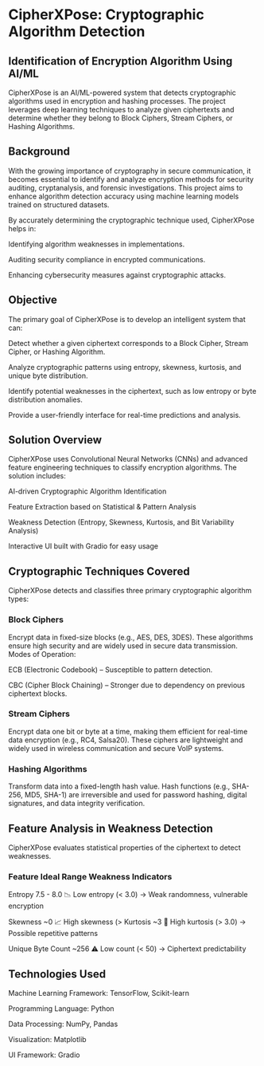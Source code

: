 # **CipherXPose: Cryptographic Algorithm Detection**
## **Identification of Encryption Algorithm Using AI/ML** 
CipherXPose is an AI/ML-powered system that detects cryptographic algorithms used in encryption and hashing processes. The project leverages deep learning techniques to analyze given ciphertexts and determine whether they belong to Block Ciphers, Stream Ciphers, or Hashing Algorithms.

## **Background**
With the growing importance of cryptography in secure communication, it becomes essential to identify and analyze encryption methods for security auditing, cryptanalysis, and forensic investigations. This project aims to enhance algorithm detection accuracy using machine learning models trained on structured datasets.

By accurately determining the cryptographic technique used, CipherXPose helps in:

Identifying algorithm weaknesses in implementations.

Auditing security compliance in encrypted communications.

Enhancing cybersecurity measures against cryptographic attacks.

## **Objective**
The primary goal of CipherXPose is to develop an intelligent system that can:

Detect whether a given ciphertext corresponds to a Block Cipher, Stream Cipher, or Hashing Algorithm.

Analyze cryptographic patterns using entropy, skewness, kurtosis, and unique byte distribution.

Identify potential weaknesses in the ciphertext, such as low entropy or byte distribution anomalies.

Provide a user-friendly interface for real-time predictions and analysis.

## **Solution Overview**
CipherXPose uses Convolutional Neural Networks (CNNs) and advanced feature engineering techniques to classify encryption algorithms. The solution includes:

AI-driven Cryptographic Algorithm Identification

Feature Extraction based on Statistical & Pattern Analysis

Weakness Detection (Entropy, Skewness, Kurtosis, and Bit Variability Analysis)

Interactive UI built with Gradio for easy usage

## **Cryptographic Techniques Covered**
CipherXPose detects and classifies three primary cryptographic algorithm types:

### **Block Ciphers**
Encrypt data in fixed-size blocks (e.g., AES, DES, 3DES). These algorithms ensure high security and are widely used in secure data transmission.
Modes of Operation:

ECB (Electronic Codebook) – Susceptible to pattern detection.

CBC (Cipher Block Chaining) – Stronger due to dependency on previous ciphertext blocks.

### **Stream Ciphers**
Encrypt data one bit or byte at a time, making them efficient for real-time data encryption (e.g., RC4, Salsa20). These ciphers are lightweight and widely used in wireless communication and secure VoIP systems.

### **Hashing Algorithms**
Transform data into a fixed-length hash value. Hash functions (e.g., SHA-256, MD5, SHA-1) are irreversible and used for password hashing, digital signatures, and data integrity verification.


## **Feature Analysis in Weakness Detection**
CipherXPose evaluates statistical properties of the ciphertext to detect weaknesses.

### **Feature	Ideal Range	Weakness Indicators**

Entropy	7.5 - 8.0	📉 Low entropy (< 3.0) → Weak randomness, vulnerable encryption

Skewness	~0	📈 High skewness (>
Kurtosis	~3	🛑 High kurtosis (> 3.0) → Possible repetitive patterns

Unique Byte Count	~256	⚠️ Low count (< 50) → Ciphertext predictability

## **Technologies Used**
Machine Learning Framework: TensorFlow, Scikit-learn

Programming Language: Python

Data Processing: NumPy, Pandas

Visualization: Matplotlib

UI Framework: Gradio
